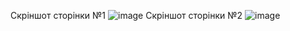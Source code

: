 Скріншот сторінки №1
![image](https://github.com/user-attachments/assets/2fb00030-f441-4862-84b5-708a85bee557)
Скріншот сторінки №2 
![image](https://github.com/user-attachments/assets/c33d5ede-35cd-4643-b58f-6aa071e912bc)

